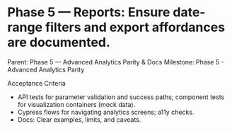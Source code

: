 # Phase 5 — Reports: Ensure date-range filters and export affordances are documented.

Parent: Phase 5 — Advanced Analytics Parity & Docs
Milestone: Phase 5 - Advanced Analytics Parity

Acceptance Criteria
- API tests for parameter validation and success paths; component tests for visualization containers (mock data).
- Cypress flows for navigating analytics screens; a11y checks.
- Docs: Clear examples, limits, and caveats.
